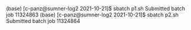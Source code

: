 (base) [c-panz@sumner-log2 2021-10-21]$ sbatch p1.sh
Submitted batch job 11324863
(base) [c-panz@sumner-log2 2021-10-21]$ sbatch p2.sh
Submitted batch job 11324864